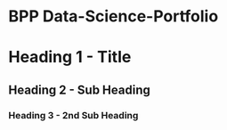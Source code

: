 # BPP Data-Science-Portfolio

# Heading 1 - Title

## Heading 2 - Sub Heading

### Heading 3 - 2nd Sub Heading
